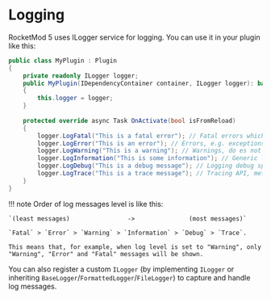# Logging

RocketMod 5 uses ILogger service for logging.
You can use it in your plugin like this:

```csharp
public class MyPlugin : Plugin
{
    private readonly ILogger logger;
    public MyPlugin(IDependencyContainer container, ILogger logger): base(container)
    {
        this.logger = logger;
    }
    
    protected override async Task OnActivate(bool isFromReload)
    {
        logger.LogFatal("This is a fatal error"); // Fatal errors which prevents the server or plugin from working, user must take action.
        logger.LogError("This is an error"); // Errors, e.g. exceptions, might require the user to take action
        logger.LogWarning("This is a warning"); // Warnings, do es not require the user to take action
        logger.LogInformation("This is some information"); // Generic log messages to inform the user
        logger.LogDebug("This is a debug message"); // Logging debug specific stuff like variable values, states etc.
        logger.LogTrace("This is a trace message"); // Tracing API, method calls etc (generates lots of logs)
    }
}
```

!!! note
    Order of log messages level is like this:

    `(least messages)                ->               (most messages)`

    `Fatal` > `Error` > `Warning` > `Information` > `Debug` > `Trace`.

    This means that, for example, when log level is set to "Warning", only "Warning", "Error" and "Fatal" messages will be shown.
    

You can also register a custom `ILogger` (by implementing `ILogger` or inheriting `BaseLogger`/`FormattedLogger`/`FileLogger`) to capture and handle log messages.
